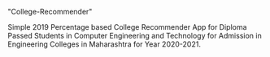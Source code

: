 "College-Recommender" 

Simple 2019 Percentage based College Recommender App for Diploma Passed Students in Computer Engineering and Technology for Admission in Engineering Colleges in Maharashtra for Year 2020-2021.
